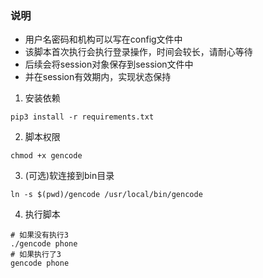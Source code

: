 ### 说明
- 用户名密码和机构可以写在config文件中
- 该脚本首次执行会执行登录操作，时间会较长，请耐心等待
- 后续会将session对象保存到session文件中
- 并在session有效期内，实现状态保持

1. 安装依赖
``` shell
pip3 install -r requirements.txt
```
2. 脚本权限
``` shell
chmod +x gencode
```
3. (可选)软连接到bin目录
``` shell
ln -s $(pwd)/gencode /usr/local/bin/gencode
```
4. 执行脚本
``` shell
# 如果没有执行3
./gencode phone
# 如果执行了3
gencode phone
```
